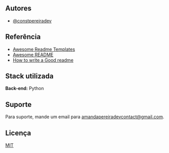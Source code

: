 
## Autores

- [@constpereiradev](https://www.github.com/constpereiradev)


## Referência

 - [Awesome Readme Templates](https://awesomeopensource.com/project/elangosundar/awesome-README-templates)
 - [Awesome README](https://github.com/matiassingers/awesome-readme)
 - [How to write a Good readme](https://bulldogjob.com/news/449-how-to-write-a-good-readme-for-your-github-project)

## Stack utilizada

**Back-end:** Python


## Suporte

Para suporte, mande um email para amandapereiradevcontact@gmail.com.


## Licença

[MIT](https://choosealicense.com/licenses/mit/)

